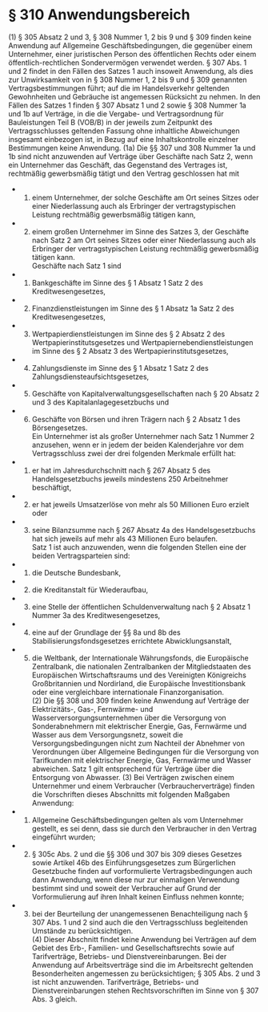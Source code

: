 # § 310 Anwendungsbereich
(1) § 305 Absatz 2 und 3, § 308 Nummer 1, 2 bis 9 und § 309 finden keine Anwendung auf Allgemeine Geschäftsbedingungen, die gegenüber einem Unternehmer, einer juristischen Person des öffentlichen Rechts oder einem öffentlich-rechtlichen Sondervermögen verwendet werden. § 307 Abs. 1 und 2 findet in den Fällen des Satzes 1 auch insoweit Anwendung, als dies zur Unwirksamkeit von in § 308 Nummer 1, 2 bis 9 und § 309 genannten Vertragsbestimmungen führt; auf die im Handelsverkehr geltenden Gewohnheiten und Gebräuche ist angemessen Rücksicht zu nehmen. In den Fällen des Satzes 1 finden § 307 Absatz 1 und 2 sowie § 308 Nummer 1a und 1b auf Verträge, in die die Vergabe- und Vertragsordnung für Bauleistungen Teil B (VOB/B) in der jeweils zum Zeitpunkt des Vertragsschlusses geltenden Fassung ohne inhaltliche Abweichungen insgesamt einbezogen ist, in Bezug auf eine Inhaltskontrolle einzelner Bestimmungen keine Anwendung.
(1a) Die §§ 307 und 308 Nummer 1a und 1b sind nicht anzuwenden auf Verträge über Geschäfte nach Satz 2, wenn ein Unternehmer das Geschäft, das Gegenstand des Vertrages ist, rechtmäßig gewerbsmäßig tätigt und den Vertrag geschlossen hat mit
* 1. einem Unternehmer, der solche Geschäfte am Ort seines Sitzes oder einer Niederlassung auch als Erbringer der vertragstypischen Leistung rechtmäßig gewerbsmäßig tätigen kann,
* 2. einem großen Unternehmer im Sinne des Satzes 3, der Geschäfte nach Satz 2 am Ort seines Sitzes oder einer Niederlassung auch als Erbringer der vertragstypischen Leistung rechtmäßig gewerbsmäßig tätigen kann.  
Geschäfte nach Satz 1 sind
* 1. Bankgeschäfte im Sinne des § 1 Absatz 1 Satz 2 des Kreditwesengesetzes,
* 2. Finanzdienstleistungen im Sinne des § 1 Absatz 1a Satz 2 des Kreditwesengesetzes,
* 3. Wertpapierdienstleistungen im Sinne des § 2 Absatz 2 des Wertpapierinstitutsgesetzes und Wertpapiernebendienstleistungen im Sinne des § 2 Absatz 3 des Wertpapierinstitutsgesetzes,
* 4. Zahlungsdienste im Sinne des § 1 Absatz 1 Satz 2 des Zahlungsdiensteaufsichtsgesetzes,
* 5. Geschäfte von Kapitalverwaltungsgesellschaften nach § 20 Absatz 2 und 3 des Kapitalanlagegesetzbuchs und
* 6. Geschäfte von Börsen und ihren Trägern nach § 2 Absatz 1 des Börsengesetzes.  
Ein Unternehmer ist als großer Unternehmer nach Satz 1 Nummer 2 anzusehen, wenn er in jedem der beiden Kalenderjahre vor dem Vertragsschluss zwei der drei folgenden Merkmale erfüllt hat:
* 1. er hat im Jahresdurchschnitt nach § 267 Absatz 5 des Handelsgesetzbuchs jeweils mindestens 250 Arbeitnehmer beschäftigt,
* 2. er hat jeweils Umsatzerlöse von mehr als 50 Millionen Euro erzielt oder
* 3. seine Bilanzsumme nach § 267 Absatz 4a des Handelsgesetzbuchs hat sich jeweils auf mehr als 43 Millionen Euro belaufen.  
Satz 1 ist auch anzuwenden, wenn die folgenden Stellen eine der beiden Vertragsparteien sind:
* 1. die Deutsche Bundesbank,
* 2. die Kreditanstalt für Wiederaufbau,
* 3. eine Stelle der öffentlichen Schuldenverwaltung nach § 2 Absatz 1 Nummer 3a des Kreditwesengesetzes,
* 4. eine auf der Grundlage der §§ 8a und 8b des Stabilisierungsfondsgesetzes errichtete Abwicklungsanstalt,
* 5. die Weltbank, der Internationale Währungsfonds, die Europäische Zentralbank, die nationalen Zentralbanken der Mitgliedstaaten des Europäischen Wirtschaftsraums und des Vereinigten Königreichs Großbritannien und Nordirland, die Europäische Investitionsbank oder eine vergleichbare internationale Finanzorganisation.  
(2) Die §§ 308 und 309 finden keine Anwendung auf Verträge der Elektrizitäts-, Gas-, Fernwärme- und Wasserversorgungsunternehmen über die Versorgung von Sonderabnehmern mit elektrischer Energie, Gas, Fernwärme und Wasser aus dem Versorgungsnetz, soweit die Versorgungsbedingungen nicht zum Nachteil der Abnehmer von Verordnungen über Allgemeine Bedingungen für die Versorgung von Tarifkunden mit elektrischer Energie, Gas, Fernwärme und Wasser abweichen. Satz 1 gilt entsprechend für Verträge über die Entsorgung von Abwasser.
(3) Bei Verträgen zwischen einem Unternehmer und einem Verbraucher (Verbraucherverträge) finden die Vorschriften dieses Abschnitts mit folgenden Maßgaben Anwendung:
* 1. Allgemeine Geschäftsbedingungen gelten als vom Unternehmer gestellt, es sei denn, dass sie durch den Verbraucher in den Vertrag eingeführt wurden;
* 2. § 305c Abs. 2 und die §§ 306 und 307 bis 309 dieses Gesetzes sowie Artikel 46b des Einführungsgesetzes zum Bürgerlichen Gesetzbuche finden auf vorformulierte Vertragsbedingungen auch dann Anwendung, wenn diese nur zur einmaligen Verwendung bestimmt sind und soweit der Verbraucher auf Grund der Vorformulierung auf ihren Inhalt keinen Einfluss nehmen konnte;
* 3. bei der Beurteilung der unangemessenen Benachteiligung nach § 307 Abs. 1 und 2 sind auch die den Vertragsschluss begleitenden Umstände zu berücksichtigen.  
(4) Dieser Abschnitt findet keine Anwendung bei Verträgen auf dem Gebiet des Erb-, Familien- und Gesellschaftsrechts sowie auf Tarifverträge, Betriebs- und Dienstvereinbarungen. Bei der Anwendung auf Arbeitsverträge sind die im Arbeitsrecht geltenden Besonderheiten angemessen zu berücksichtigen; § 305 Abs. 2 und 3 ist nicht anzuwenden. Tarifverträge, Betriebs- und Dienstvereinbarungen stehen Rechtsvorschriften im Sinne von § 307 Abs. 3 gleich.